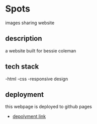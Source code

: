# Spots

images sharing website

## description

a website built for bessie coleman

## tech stack

-html
-css
-responsive design

## deployment

this webpage is deployed to github pages

- [depolyment link](:https://github.com/benjaminjupin/se_project_spots)
